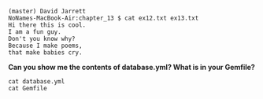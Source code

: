     (master) David Jarrett
    NoNames-MacBook-Air:chapter_13 $ cat ex12.txt ex13.txt
    Hi there this is cool.
    I am a fun guy.
    Don't you know why?
    Because I make poems,
    that make babies cry.
    
**Can you show me the contents of database.yml?
  What is in your Gemfile?**
    
    cat database.yml
    cat Gemfile
